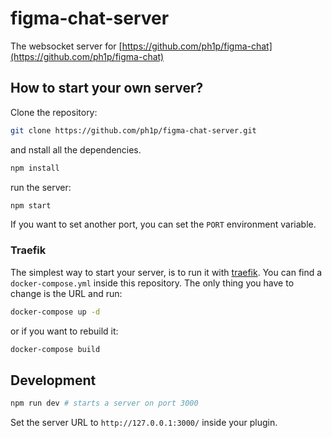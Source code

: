 # figma-chat-server

The websocket server for [https://github.com/ph1p/figma-chat](https://github.com/ph1p/figma-chat)

## How to start your own server?

Clone the repository:

```bash
git clone https://github.com/ph1p/figma-chat-server.git
```

and nstall all the dependencies.

```bash
npm install
```

run the server:

```bash
npm start
```

If you want to set another port, you can set the `PORT` environment variable.

### Traefik

The simplest way to start your server, is to run it with [traefik](https://traefik.io/).
You can find a `docker-compose.yml` inside this repository.
The only thing you have to change is the URL and run:

```bash
docker-compose up -d
```

or if you want to rebuild it:

```bash
docker-compose build
```

## Development

```bash
npm run dev # starts a server on port 3000
```

Set the server URL to `http://127.0.0.1:3000/` inside your plugin.